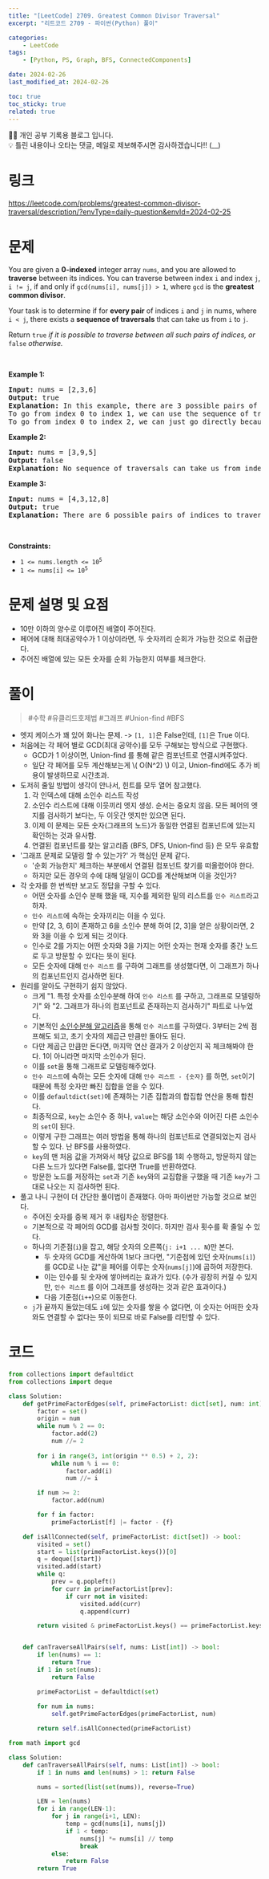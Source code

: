 ```yaml
---
title: "[LeetCode] 2709. Greatest Common Divisor Traversal"
excerpt: "리트코드 2709 - 파이썬(Python) 풀이"

categories:
    - LeetCode
tags:
    - [Python, PS, Graph, BFS, ConnectedComponents]

date: 2024-02-26
last_modified_at: 2024-02-26

toc: true
toc_sticky: true
related: true
---
```


<div class="notice--info" markdown="1">
👨‍💻 개인 공부 기록용 블로그 입니다. <br/>
💡 틀린 내용이나 오타는 댓글, 메일로 제보해주시면 감사하겠습니다!!  (__)
</div>

# 링크

<https://leetcode.com/problems/greatest-common-divisor-traversal/description/?envType=daily-question&envId=2024-02-25>

# 문제

<div class="elfjS" data-track-load="description_content"><p>You are given a <strong>0-indexed</strong> integer array <code>nums</code>, and you are allowed to <strong>traverse</strong> between its indices. You can traverse between index <code>i</code> and index <code>j</code>, <code>i != j</code>, if and only if <code>gcd(nums[i], nums[j]) &gt; 1</code>, where <code>gcd</code> is the <strong>greatest common divisor</strong>.</p>

<p>Your task is to determine if for <strong>every pair</strong> of indices <code>i</code> and <code>j</code> in nums, where <code>i &lt; j</code>, there exists a <strong>sequence of traversals</strong> that can take us from <code>i</code> to <code>j</code>.</p>

<p>Return <code>true</code><em> if it is possible to traverse between all such pairs of indices,</em><em> or </em><code>false</code><em> otherwise.</em></p>

<p>&nbsp;</p>
<p><strong class="example">Example 1:</strong></p>

<pre><strong>Input:</strong> nums = [2,3,6]
<strong>Output:</strong> true
<strong>Explanation:</strong> In this example, there are 3 possible pairs of indices: (0, 1), (0, 2), and (1, 2).
To go from index 0 to index 1, we can use the sequence of traversals 0 -&gt; 2 -&gt; 1, where we move from index 0 to index 2 because gcd(nums[0], nums[2]) = gcd(2, 6) = 2 &gt; 1, and then move from index 2 to index 1 because gcd(nums[2], nums[1]) = gcd(6, 3) = 3 &gt; 1.
To go from index 0 to index 2, we can just go directly because gcd(nums[0], nums[2]) = gcd(2, 6) = 2 &gt; 1. Likewise, to go from index 1 to index 2, we can just go directly because gcd(nums[1], nums[2]) = gcd(3, 6) = 3 &gt; 1.
</pre>

<p><strong class="example">Example 2:</strong></p>

<pre><strong>Input:</strong> nums = [3,9,5]
<strong>Output:</strong> false
<strong>Explanation:</strong> No sequence of traversals can take us from index 0 to index 2 in this example. So, we return false.
</pre>

<p><strong class="example">Example 3:</strong></p>

<pre><strong>Input:</strong> nums = [4,3,12,8]
<strong>Output:</strong> true
<strong>Explanation:</strong> There are 6 possible pairs of indices to traverse between: (0, 1), (0, 2), (0, 3), (1, 2), (1, 3), and (2, 3). A valid sequence of traversals exists for each pair, so we return true.
</pre>

<p>&nbsp;</p>
<p><strong>Constraints:</strong></p>

<ul>
	<li><code>1 &lt;= nums.length &lt;= 10<sup>5</sup></code></li>
	<li><code>1 &lt;= nums[i] &lt;= 10<sup>5</sup></code></li>
</ul>
</div>

# 문제 설명 및 요점

- 10만 이하의 양수로 이루어진 배열이 주어진다. 
- 페어에 대해 최대공약수가 1 이상이라면, 두 숫자끼리 순회가 가능한 것으로 취급한다.
- 주어진 배열에 있는 모든 숫자를 순회 가능한지 여부를 체크한다.

# 풀이

> #수학 #유클리드호제법 #그래프 #Union-find #BFS 

- 엣지 케이스가 꽤 있어 화나는 문제. -> `[1, 1]`은 False인데, `[1]`은 True 이다.
- 처음에는 각 페어 별로 GCD(최대 공약수)를 모두 구해보는 방식으로 구현했다.
	- GCD가 1 이상이면, Union-find 를 통해 같은 컴포넌트로 연결시켜주었다.
	- 일단 각 페어를 모두 계산해보는게 \\( O(N^2) \\) 이고, Union-find에도 추가 비용이 발생하므로 시간초과.
- 도저히 줄일 방법이 생각이 안나서, 힌트를 모두 열어 참고했다.
	1. 각 인덱스에 대해 소인수 리스트 작성
	2. 소인수 리스트에 대해 이웃끼리 엣지 생성. 순서는 중요치 않음. 모든 페어의 엣지를 검사하기 보다는, 두 이웃간 엣지만 있으면 된다.
	3. 이제 이 문제는 모든 숫자(그래프의 노드)가 동일한 연결된 컴포넌트에 있는지 확인하는 것과 유사함.
	4. 연결된 컴포넌트를 찾는 알고리즘 (BFS, DFS, Union-find 등) 은 모두 유효함
- '그래프 문제로 모델링 할 수 있는가?' 가 핵심인 문제 같다.
	- '순회 가능한지' 체크하는 부분에서 연결된 컴포넌트 찾기를 떠올렸어야 한다.
	- 하지만 모든 경우의 수에 대해 일일이 GCD를 계산해보며 이을 것인가?
- 각 숫자를 한 번씩만 보고도 정답을 구할 수 있다.
	- 어떤 숫자를 소인수 분해 했을 때, 지수를 제외한 밑의 리스트를 `인수 리스트`라고 하자.
	- `인수 리스트`에 속하는 숫자끼리는 이을 수 있다.
	- 만약 [2, 3, 6]이 존재하고 6을 소인수 분해 하여 [2, 3]을 얻은 상황이라면, 2와 3을 이을 수 있게 되는 것이다. 
	- 인수로 2를 가지는 어떤 숫자와 3을 가지는 어떤 숫자는 현재 숫자를 중간 노드로 두고 방문할 수 있다는 뜻이 된다.
	- 모든 숫자에 대해 `인수 리스트` 를 구하여 그래프를 생성했다면, 이 그래프가 하나의 컴포넌트인지 검사하면 된다.
- 원리를 알아도 구현하기 쉽지 않았다.
	- 크게 "1. 특정 숫자를 소인수분해 하여 `인수 리스트` 를 구하고, 그래프로 모델링하기" 와 "2. 그래프가 하나의 컴포넌트로 존재하는지 검사하기" 파트로 나누었다.
	- 기본적인 [소인수분해 알고리즘](https://namu.wiki/w/%EC%86%8C%EC%9D%B8%EC%88%98%EB%B6%84%ED%95%B4/%EC%95%8C%EA%B3%A0%EB%A6%AC%EC%A6%98#:~:text=%5B%ED%8E%B8%EC%A7%91%5D-,2.1.,-%EA%B8%B0%EC%B4%88)을 통해 `인수 리스트`를 구하였다. 3부터는 2씩 점프해도 되고, 초기 숫자의 제곱근 만큼만 돌아도 된다.
	- 다만 제곱근 만큼만 돈다면, 마지막 연산 결과가 2 이상인지 꼭 체크해봐야 한다. 1이 아니라면 마지막 소인수가 된다.
	- 이를 `set`을 통해 그래프로 모델링해주었다.
	- `인수 리스트`에 속하는 모든 숫자에 대해 `인수 리스트 - {숫자}` 를 하면, `set`이기 때문에 특정 숫자만 빠진 집합을 얻을 수 있다.
	- 이를 `defaultdict(set)`에 존재하는 기존 집합과의 합집합 연산을 통해 합친다.
	- 최종적으로, `key`는 소인수 중 하나, `value`는 해당 소인수와 이어진 다른 소인수의 `set`이 된다.
	- 이렇게 구한 그래프는 여러 방법을 통해 하나의 컴포넌트로 연결되었는지 검사할 수 있다. 난 BFS를 사용하였다.
	- `key`의 맨 처음 값을 가져와서 해당 값으로 BFS를 1회 수행하고, 방문하지 않는 다른 노드가 있다면 False를, 없다면 True를 반환하였다.
	- 방문한 노드를 저장하는 `set`과 기존 `key`와의 교집합을 구했을 때 기존 `key`가 그대로 나오는 지 검사하면 된다.
- 풀고 나니 구현이 더 간단한 풀이법이 존재했다. 아마 파이썬만 가능할 것으로 보인다.
	- 주어진 숫자를 중복 제거 후 내림차순 정렬한다.
	- 기본적으로 각 페어의 GCD를 검사할 것이다. 하지만 검사 횟수를 확 줄일 수 있다.
	- 하나의 기준점(`i`)을 잡고, 해당 숫자의 오른쪽(`j: i+1 ... N`)만 본다.
		- 두 숫자의 GCD를 게산하여 1보다 크다면, "기준점에 있던 숫자(`nums[i]`)를 GCD로 나눈 값"을 페어를 이루는 숫자(`nums[j]`)에 곱하여 저장한다.
		- 이는 인수를 뒷 숫자에 쌓아버리는 효과가 있다. (수가 굉장히 커질 수 있지만, `인수 리스트` 를 이어 그래프를 생성하는 것과 같은 효과이다.)
		- 다음 기준점(`i++`)으로 이동한다.
	- `j`가 끝까지 돌았는데도 `i`에 있는 숫자를 쌓을 수 없다면, 이 숫자는 어떠한 숫자와도 연결할 수 없다는 뜻이 되므로 바로 False를 리턴할 수 있다.

# 코드

```python
from collections import defaultdict
from collections import deque

class Solution:
    def getPrimeFactorEdges(self, primeFactorList: dict[set], num: int) -> None:
        factor = set()
        origin = num
        while num % 2 == 0:
            factor.add(2)
            num //= 2
        
        for i in range(3, int(origin ** 0.5) + 2, 2):
            while num % i == 0:
                factor.add(i)
                num //= i

        if num >= 2:
            factor.add(num)

        for f in factor:
            primeFactorList[f] |= factor - {f}

    def isAllConnected(self, primeFactorList: dict[set]) -> bool:
        visited = set()
        start = list(primeFactorList.keys())[0]
        q = deque([start])
        visited.add(start)
        while q:
            prev = q.popleft()
            for curr in primeFactorList[prev]:
                if curr not in visited:
                    visited.add(curr)
                    q.append(curr)

        return visited & primeFactorList.keys() == primeFactorList.keys()


    def canTraverseAllPairs(self, nums: List[int]) -> bool:
        if len(nums) == 1:
            return True
        if 1 in set(nums):
            return False

        primeFactorList = defaultdict(set)
        
        for num in nums:
            self.getPrimeFactorEdges(primeFactorList, num)

        return self.isAllConnected(primeFactorList)
```

```python
from math import gcd

class Solution:
    def canTraverseAllPairs(self, nums: List[int]) -> bool:
        if 1 in nums and len(nums) > 1: return False

        nums = sorted(list(set(nums)), reverse=True)

        LEN = len(nums)
        for i in range(LEN-1):
            for j in range(i+1, LEN):
                temp = gcd(nums[i], nums[j])
                if 1 < temp:
                    nums[j] *= nums[i] // temp
                    break
            else:
                return False
        return True
```
